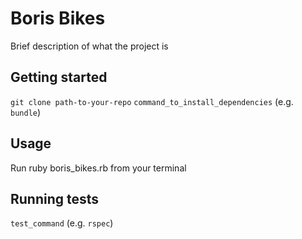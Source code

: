 # Boris Bikes

Brief description of what the project is

## Getting started

`git clone path-to-your-repo`
`command_to_install_dependencies` (e.g. `bundle`)

## Usage

Run ruby boris_bikes.rb from your terminal


## Running tests

`test_command` (e.g. `rspec`)
